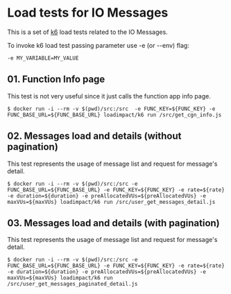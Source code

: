 # Load tests for IO Messages

This is a set of [k6](https://k6.io) load tests related to the IO Messages.

To invoke k6 load test passing parameter use -e (or --env) flag:
```
-e MY_VARIABLE=MY_VALUE
```


## 01. Function Info page

This test is not very useful since it just calls the function app info page.

```
$ docker run -i --rm -v $(pwd)/src:/src  -e FUNC_KEY=${FUNC_KEY} -e FUNC_BASE_URL=${FUNC_BASE_URL} loadimpact/k6 run /src/get_cgn_info.js
```

## 02. Messages load and details (without pagination)

This test represents the usage of message list and request for message's detail.

```
$ docker run -i --rm -v $(pwd)/src:/src -e FUNC_BASE_URL=${FUNC_BASE_URL} -e FUNC_KEY=${FUNC_KEY} -e rate=${rate} -e duration=${duration} -e preAllocatedVUs=${preAllocatedVUs} -e maxVUs=${maxVUs} loadimpact/k6 run /src/user_get_messages_detail.js
```

## 03. Messages load and details (with pagination)

This test represents the usage of message list and request for message's detail.

```
$ docker run -i --rm -v $(pwd)/src:/src -e FUNC_BASE_URL=${FUNC_BASE_URL} -e FUNC_KEY=${FUNC_KEY} -e rate=${rate} -e duration=${duration} -e preAllocatedVUs=${preAllocatedVUs} -e maxVUs=${maxVUs} loadimpact/k6 run /src/user_get_messages_paginated_detail.js
```